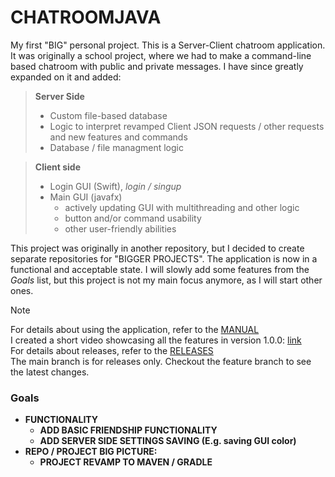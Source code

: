 # CHATROOMJAVA

My first "BIG" personal project. This is a Server-Client chatroom application. It was originally a school project, where we had to make a command-line based chatroom with public and private messages. I have since greatly expanded on it and added:

> **Server Side**
> - Custom file-based database
> - Logic to interpret revamped Client JSON requests / other requests and new features and commands
> - Database / file managment logic

> **Client side**
> - Login GUI (Swift), *login / singup*
> - Main GUI (javafx)
>     - actively updating GUI with multithreading and other logic
>     - button and/or command usability
>     - other user-friendly abilities

This project was originally in another repository, but I decided to create separate repositories for "BIGGER PROJECTS". The application is now in a functional and acceptable state. I will slowly add some features from the *Goals* list, but this project is not my main focus anymore, as I will start other ones.

> [!NOTE]
> For details about using the application, refer to the [MANUAL](Manuals/Manual.md)\
> I created a short video showcasing all the features in version 1.0.0: [link](https://www.youtube.com/watch?v=JDjVa-9h8oU)\
> For details about releases, refer to the [RELEASES](Manuals/Releases.md)\
> The main branch is for releases only. Checkout the feature branch to see the latest changes.

### Goals
- **FUNCTIONALITY**
  - **ADD BASIC FRIENDSHIP FUNCTIONALITY**
  - **ADD SERVER SIDE SETTINGS SAVING (E.g. saving GUI color)**
- **REPO / PROJECT BIG PICTURE:**
  - **PROJECT REVAMP TO MAVEN / GRADLE**